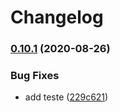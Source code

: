 # Changelog

### [0.10.1](https://www.github.com/eduardogspereira/emblematic-icons/compare/v0.10.0...v0.10.1) (2020-08-26)


### Bug Fixes

* add teste ([229c621](https://www.github.com/eduardogspereira/emblematic-icons/commit/229c6212bbdf28dab76cda79cad9b37aec53352c))
